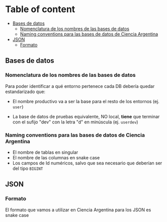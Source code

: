 # Table of content

- [Bases de datos](#bases-de-datos)
	- [Nomenclatura de los nombres de las bases de datos](#nomenclatura-de-los-nombres-de-las-bases-de-datos)
	- [Naming conventions para las bases de datos de Ciencia Argentina](#naming-conventions-para-las-bases-de-datos-de-ciencia-argentina)
- [JSON](#json)
	- [Formato](#formato)

## Bases de datos

### Nomenclatura de los nombres de las bases de datos
Para poder identificar a qué entorno pertenece cada DB debería quedar estandarizado que:

- El nombre productivo va a ser la base para el resto de los entornos (ej. `user`)
	
- La base de datos de pruebas equivalente, NO local, **tiene** que terminar con el sufijo "dev" con la letra "d" en minúscula (ej. `userdev`)

### Naming conventions para las bases de datos de Ciencia Argentina
- El nombre de tablas en singular
- El nombre de las columnas en snake case
- Los campos de Id numéricos, salvo que sea necesario que deberían ser del tipo `BIGINT`

## JSON

### Formato
El formato que vamos a utilizar en Ciencia Argentina para los JSON es snake case